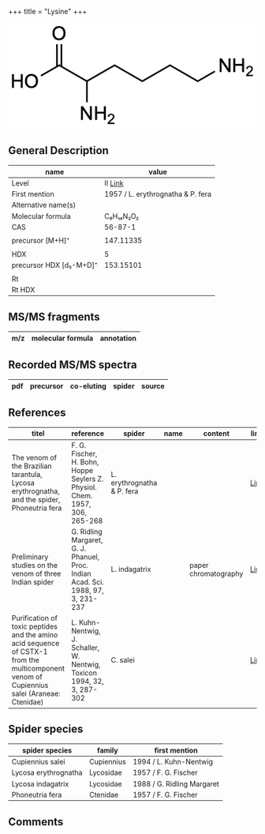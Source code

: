 +++
title = "Lysine"
+++

![](/img/Lysine.png)

## General Description

| name                    | value                             |
|-------------------------|-----------------------------------|
| Level                   | II [Link](http://massbank.jp/RecordDisplay.jsp?id=PR100167)                               |
| First mention           | 1957 / L. erythrognatha & P. fera |
| Alternative name(s)     |                                   |
| Molecular formula       | C₆H₁₄N₂O₂                         |
| CAS                     | 56-87-1                           |
|                         |                                   |
| precursor [M+H]⁺        | 147.11335                         |
|                         |                                   |
| HDX                     | 5                                 |
| precursor HDX [d₅-M+D]⁺ | 153.15101                         |
|                         |                                   |
| Rt                      |                                   |
| Rt HDX                  |                                   |

## MS/MS fragments

| m/z       | molecular formula | annotation        |
|-----------|-------------------|-------------------|

## Recorded MS/MS spectra

| pdf | precursor | co-eluting | spider    | source                       |
|-----|-----------|------------|-----------|------------------------------|

## References

| titel                                                                                                                                      | reference                                                                        | spider                     | name | content              | link                                                             |
|--------------------------------------------------------------------------------------------------------------------------------------------|----------------------------------------------------------------------------------|----------------------------|------|----------------------|------------------------------------------------------------------|
| The venom of the Brazilian tarantula, Lycosa erythrognatha, and the spider, Phoneutria fera                                                | F. G. Fischer, H. Bohn, Hoppe Seylers Z. Physiol. Chem. 1957, 306, 265-268       | L. erythrognatha & P. fera |      |                      | [Link](https://onlinelibrary.wiley.com/doi/abs/10.1002/jlac.19576030124) |
| Preliminary studies on the venom of three Indian spider                                                                                    | G. Ridling Margaret, G. J. Phanuel, Proc. Indian Acad. Sci. 1988, 97, 3, 231-237 | L. indagatrix              |      | paper chromatography | [Link](https://www.ias.ac.in/article/fulltext/anml/097/03/0231-0237)     |
| Purification of toxic peptides and the amino acid sequence of CSTX-1 from the multicomponent venom of Cupiennius salei (Araneae: Ctenidae) | L. Kuhn-Nentwig, J. Schaller, W. Nentwig, Toxicon 1994, 32, 3, 287-302           | C. salei                   |      |                      | [Link](https://doi.org/10.1016/0041-0101(94)90082-5)                     |

## Spider species

| spider species       | family     | first mention              |
|----------------------|------------|----------------------------|
| Cupiennius salei     | Cupiennius | 1994 / L. Kuhn-Nentwig     |
| Lycosa erythrognatha | Lycosidae  | 1957 / F. G. Fischer       |
| Lycosa indagatrix    | Lycosidae  | 1988 / G. Ridling Margaret |
| Phoneutria fera      | Ctenidae   | 1957 / F. G. Fischer       |

## Comments